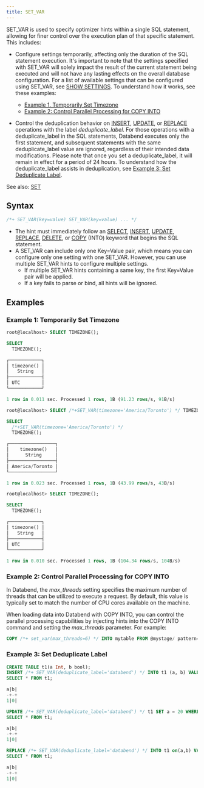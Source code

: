 ```yaml
---
title: SET_VAR
---
```


SET_VAR is used to specify optimizer hints within a single SQL statement, allowing for finer control over the execution plan of that specific statement. This includes:

- Configure settings temporarily, affecting only the duration of the SQL statement execution. It's important to note that the settings specified with SET_VAR will solely impact the result of the current statement being executed and will not have any lasting effects on the overall database configuration. For a list of available settings that can be configured using SET_VAR, see [SHOW SETTINGS](show-settings.md). To understand how it works, see these examples:

    - [Example 1. Temporarily Set Timezone](#example-1-temporarily-set-timezone)
    - [Example 2: Control Parallel Processing for COPY INTO](#example-2-control-parallel-processing-for-copy-into)

- Control the deduplication behavior on [INSERT](../10-dml/dml-insert.md), [UPDATE](../10-dml/dml-update.md), or [REPLACE](../10-dml/dml-replace.md) operations with the label *deduplicate_label*. For those operations with a deduplicate_label in the SQL statements, Databend executes only the first statement, and subsequent statements with the same deduplicate_label value are ignored, regardless of their intended data modifications. Please note that once you set a deduplicate_label, it will remain in effect for a period of 24 hours. To understand how the deduplicate_label assists in deduplication, see [Example 3: Set Deduplicate Label](#example-3-set-deduplicate-label).

See also: [SET](set-global.md)

## Syntax

```sql
/*+ SET_VAR(key=value) SET_VAR(key=value) ... */
```

- The hint must immediately follow an [SELECT](../20-query-syntax/01-query-select.md), [INSERT](../10-dml/dml-insert.md), [UPDATE](../10-dml/dml-update.md), [REPLACE](../10-dml/dml-replace.md), [DELETE](../10-dml/dml-delete-from.md), or [COPY](../10-dml/dml-copy-into-table.md) (INTO) keyword that begins the SQL statement.
- A SET_VAR can include only one Key=Value pair, which means you can configure only one setting with one SET_VAR. However, you can use multiple SET_VAR hints to configure multiple settings.
    - If multiple SET_VAR hints containing a same key, the first Key=Value pair will be applied.
    - If a key fails to parse or bind, all hints will be ignored.

## Examples

### Example 1: Temporarily Set Timezone

```sql
root@localhost> SELECT TIMEZONE();

SELECT
  TIMEZONE();

┌────────────┐
│ timezone() │
│   String   │
├────────────┤
│ UTC        │
└────────────┘

1 row in 0.011 sec. Processed 1 rows, 1B (91.23 rows/s, 91B/s)

root@localhost> SELECT /*+SET_VAR(timezone='America/Toronto') */ TIMEZONE();

SELECT
  /*+SET_VAR(timezone='America/Toronto') */
  TIMEZONE();

┌─────────────────┐
│    timezone()   │
│      String     │
├─────────────────┤
│ America/Toronto │
└─────────────────┘

1 row in 0.023 sec. Processed 1 rows, 1B (43.99 rows/s, 43B/s)

root@localhost> SELECT TIMEZONE();

SELECT
  TIMEZONE();

┌────────────┐
│ timezone() │
│   String   │
├────────────┤
│ UTC        │
└────────────┘

1 row in 0.010 sec. Processed 1 rows, 1B (104.34 rows/s, 104B/s)
```
### Example 2: Control Parallel Processing for COPY INTO

In Databend, the *max_threads* setting specifies the maximum number of threads that can be utilized to execute a request. By default, this value is typically set to match the number of CPU cores available on the machine.

When loading data into Databend with COPY INTO, you can control the parallel processing capabilities by injecting hints into the COPY INTO command and setting the *max_threads* parameter. For example:

```sql
COPY /*+ set_var(max_threads=6) */ INTO mytable FROM @mystage/ pattern='.*[.]parq' FILE_FORMAT=(TYPE=parquet);
```

### Example 3: Set Deduplicate Label

```sql
CREATE TABLE t1(a Int, b bool);
INSERT /*+ SET_VAR(deduplicate_label='databend') */ INTO t1 (a, b) VALUES(1, false);
SELECT * FROM t1;

a|b|
-+-+
1|0|

UPDATE /*+ SET_VAR(deduplicate_label='databend') */ t1 SET a = 20 WHERE b = false;
SELECT * FROM t1;

a|b|
-+-+
1|0|

REPLACE /*+ SET_VAR(deduplicate_label='databend') */ INTO t1 on(a,b) VALUES(40, false);
SELECT * FROM t1;

a|b|
-+-+
1|0|
```